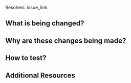 Resolves: issue_link

## What is being changed?
<!-- Provide a clear and concise explanation of the changes made in this merge request. -->

## Why are these changes being made?
<!-- Provide a clear and concise explanation of why the changes in this merge request are beinng made. -->

## How to test?
<!-- If applicable, describe the steps necessary to test the changes, including any setup requirements or test cases to run. If there is no testing steps, delete this section. -->

## Additional Resources
<!-- Add any links to related documents, issues, or other resources that provide context for this MR. -->
